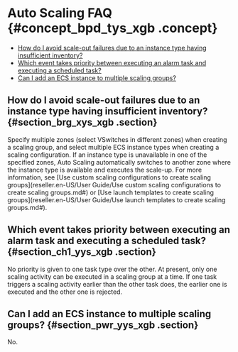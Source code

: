 # Auto Scaling FAQ {#concept_bpd_tys_xgb .concept}

-   [How do I avoid scale-out failures due to an instance type having insufficient inventory?](#section_brg_xys_xgb)
-   [Which event takes priority between executing an alarm task and executing a scheduled task?](#section_ch1_yys_xgb)
-   [Can I add an ECS instance to multiple scaling groups?](#section_pwr_yys_xgb)

## How do I avoid scale-out failures due to an instance type having insufficient inventory? {#section_brg_xys_xgb .section}

Specify multiple zones \(select VSwitches in different zones\) when creating a scaling group, and select multiple ECS instance types when creating a scaling configuration. If an instance type is unavailable in one of the specified zones, Auto Scaling automatically switches to another zone where the instance type is available and executes the scale-up. For more information, see [Use custom scaling configurations to create scaling groups](reseller.en-US/User Guide/Use custom scaling configurations to create scaling groups.md#) or [Use launch templates to create scaling groups](reseller.en-US/User Guide/Use launch templates to create scaling groups.md#).

## Which event takes priority between executing an alarm task and executing a scheduled task? {#section_ch1_yys_xgb .section}

No priority is given to one task type over the other. At present, only one scaling activity can be executed in a scaling group at a time. If one task triggers a scaling activity earlier than the other task does, the earlier one is executed and the other one is rejected.

## Can I add an ECS instance to multiple scaling groups? {#section_pwr_yys_xgb .section}

No.

